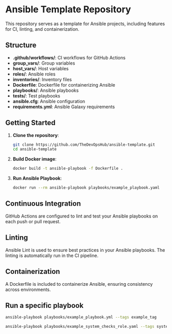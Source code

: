 # Ansible Template Repository

This repository serves as a template for Ansible projects, including features for CI, linting, and containerization.

## Structure

- **.github/workflows/**: CI workflows for GitHub Actions
- **group_vars/**: Group variables
- **host_vars/**: Host variables
- **roles/**: Ansible roles
- **inventories/**: Inventory files
- **Dockerfile**: Dockerfile for containerizing Ansible
- **playbooks/**: Ansible playbooks
- **tests/**: Test playbooks
- **ansible.cfg**: Ansible configuration
- **requirements.yml**: Ansible Galaxy requirements

## Getting Started

1. **Clone the repository**:

   ```sh
   git clone https://github.com/TheDevOpsHub/ansible-template.git
   cd ansible-template
   ```

2. **Build Docker image**:

   ```sh
   docker build -t ansible-playbook -f Dockerfile .
   ```

3. **Run Ansible Playbook**:
   ```sh
   docker run --rm ansible-playbook playbooks/example_playbook.yaml
   ```

## Continuous Integration

GitHub Actions are configured to lint and test your Ansible playbooks on each push or pull request.

## Linting

Ansible Lint is used to ensure best practices in your Ansible playbooks. The linting is automatically run in the CI pipeline.

## Containerization

A Dockerfile is included to containerize Ansible, ensuring consistency across environments.

## Run a specific playbook

```bash
ansible-playbook playbooks/example_playbook.yml --tags example_tag

ansible-playbook playbooks/example_system_checks_role.yaml --tags system_checks_tag
```
